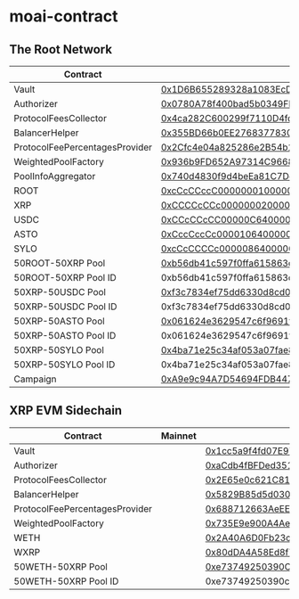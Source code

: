 # moai-contract

## The Root Network

| Contract                       | Mainnet                                                                                                                        | Porcini                                                                                                                         |
| ------------------------------ | ------------------------------------------------------------------------------------------------------------------------------ | ------------------------------------------------------------------------------------------------------------------------------- |
| Vault                          | [0x1D6B655289328a1083EcD70170692002dBED1aBD](https://rootscan.io/address/0x1D6B655289328a1083EcD70170692002dBED1aBD) | [0xc922770de79fc31Cce42DF3fa8234c864fA3FeaE](https://porcini.rootscan.io/address/0xc922770de79fc31Cce42DF3fa8234c864fA3FeaE) |
| Authorizer                     | [0x0780A78f400bad5b0349FF00D222aef8BB6BAb35](https://rootscan.io/address/0x0780A78f400bad5b0349FF00D222aef8BB6BAb35) | [0x69F1662b8066A613D0353491AEce341162c836D2](https://porcini.rootscan.io/address/0x69F1662b8066A613D0353491AEce341162c836D2) |
| ProtocolFeesCollector          | [0x4ca282C600299f7110D4fdF87F990f1050f27a5F](https://rootscan.io/address/0x4ca282C600299f7110D4fdF87F990f1050f27a5F) | [0xC277BB16DefdD93A20A131d91604Ed4f0813A2De](https://porcini.rootscan.io/address/0xC277BB16DefdD93A20A131d91604Ed4f0813A2De) |
| BalancerHelper                 | [0x355BD66b0EE2768377830dfD11178A74a0708368](https://rootscan.io/address/0x355BD66b0EE2768377830dfD11178A74a0708368) | [0x1FdF87fc18E4A39526d2518ea5E19cCB5BcC5479](https://porcini.rootscan.io/address/0x1FdF87fc18E4A39526d2518ea5E19cCB5BcC5479) |
| ProtocolFeePercentagesProvider | [0x2Cfc4e04a825286e2B54b1281De1D2AD43EB254F](https://rootscan.io/address/0x2Cfc4e04a825286e2B54b1281De1D2AD43EB254F) | [0xCf39Dd95da35064c0C62b2e5dcCC15e7ACBc4CEb](https://porcini.rootscan.io/address/0xCf39Dd95da35064c0C62b2e5dcCC15e7ACBc4CEb) |
| WeightedPoolFactory            | [0x936b9FD652A97314C96684195370E53A0c036ba1](https://rootscan.io/address/0x936b9FD652A97314C96684195370E53A0c036ba1) | [0x4598d12F50B6A7EA3340204FD1cEd19DA24c5d67](https://porcini.rootscan.io/address/0x4598d12F50B6A7EA3340204FD1cEd19DA24c5d67) |
| PoolInfoAggregator             | [0x740d4830f9d4beEa81C7Dc3F17C290fe38CC9C2C](https://rootscan.io/address/0x740d4830f9d4beEa81C7Dc3F17C290fe38CC9C2C) | [0x310EC778d24AF40Ce4F3d8d8e0c4cb12ABF56202](https://porcini.rootscan.io/address/0x310EC778d24AF40Ce4F3d8d8e0c4cb12ABF56202) |
| ROOT                           | [0xcCcCCccC00000001000000000000000000000000](https://rootscan.io/address/0xcCcCCccC00000001000000000000000000000000) | [0xcCcCCccC00000001000000000000000000000000](https://porcini.rootscan.io/address/0xcCcCCccC00000001000000000000000000000000) |
| XRP                            | [0xCCCCcCCc00000002000000000000000000000000](https://rootscan.io/address/0xCCCCcCCc00000002000000000000000000000000) | [0xCCCCcCCc00000002000000000000000000000000](https://porcini.rootscan.io/address/0xCCCCcCCc00000002000000000000000000000000) |
| USDC                           | [0xCCcCCcCC00000C64000000000000000000000000](https://rootscan.io/address/0xCCcCCcCC00000C64000000000000000000000000) | [0xcCcCCCCc00000864000000000000000000000000](https://porcini.rootscan.io/address/0xcCcCCCCc00000864000000000000000000000000) |
| ASTO                           | [0xCccCccCc00001064000000000000000000000000](https://rootscan.io/address/0xCccCccCc00001064000000000000000000000000) | [0xcCcCCccC00004464000000000000000000000000](https://porcini.rootscan.io/address/0xcCcCCccC00004464000000000000000000000000) |
| SYLO                           | [0xcCcCCCCc00000864000000000000000000000000](https://rootscan.io/address/0xcCcCCCCc00000864000000000000000000000000) | [0xCCcCCcCC00000C64000000000000000000000000](https://porcini.rootscan.io/address/0xCCcCCcCC00000C64000000000000000000000000) |
| 50ROOT-50XRP Pool              | [0xb56db41c597f0ffa615863da93612aa590171842](https://rootscan.io/address/0xb56db41c597f0ffa615863da93612aa590171842) | [0xad77a729f590aa35e7631a5d11b422d3198b6cb0](https://porcini.rootscan.io/address/0xad77a729f590aa35e7631a5d11b422d3198b6cb0) |
| 50ROOT-50XRP Pool ID           | 0xb56db41c597f0ffa615863da93612aa590171842000200000000000000000000                                                             | 0xad77a729f590aa35e7631a5d11b422d3198b6cb0000200000000000000000000                                                              |
| 50XRP-50USDC Pool              | [0xf3c7834ef75dd6330d8cd0b22435416382573fc0](https://rootscan.io/address/0xf3c7834ef75dd6330d8cd0b22435416382573fc0) | [0xa0e83a466468b0b6de5e685f91e0bdba3835d2a7](https://porcini.rootscan.io/address/0xa0e83a466468b0b6de5e685f91e0bdba3835d2a7) |
| 50XRP-50USDC Pool ID           | 0xf3c7834ef75dd6330d8cd0b22435416382573fc0000200000000000000000001                                                             | 0xa0e83a466468b0b6de5e685f91e0bdba3835d2a7000200000000000000000001                                                              |
| 50XRP-50ASTO Pool              | [0x061624e3629547c6f9691f5118d715a015f43b85](https://rootscan.io/address/0x061624e3629547c6f9691f5118d715a015f43b85) | [0xc6b5662ec4bb15cc630e0a6332ea529e0206a496](https://porcini.rootscan.io/address/0xc6b5662ec4bb15cc630e0a6332ea529e0206a496) |
| 50XRP-50ASTO Pool ID           | 0x061624e3629547c6f9691f5118d715a015f43b85000200000000000000000002                                                             | 0xc6b5662ec4bb15cc630e0a6332ea529e0206a496000200000000000000000002                                                              |
| 50XRP-50SYLO Pool              | [0x4ba71e25c34af053a07fae82103c2f52a5ece1a3](https://rootscan.io/address/0x4ba71e25c34af053a07fae82103c2f52a5ece1a3) | [0xc30b9fc093fc1a0153b01a9a42e1a86c2461a378](https://porcini.rootscan.io/address/0xc30b9fc093fc1a0153b01a9a42e1a86c2461a378) |
| 50XRP-50SYLO Pool ID           | 0x4ba71e25c34af053a07fae82103c2f52a5ece1a3000200000000000000000003                                                             | 0xc30b9fc093fc1a0153b01a9a42e1a86c2461a378000200000000000000000003                                                              |
| Campaign                       | [0xA9e9c94A7D54694FDB44739aD93D493e17a16d17](https://rootscan.io/address/0xA9e9c94A7D54694FDB44739aD93D493e17a16d17) | [0x20E0fa7A8a1C22De73601cd6731Bb59c13B04916](https://porcini.rootscan.io/address/0x20E0fa7A8a1C22De73601cd6731Bb59c13B04916) |

## XRP EVM Sidechain

| Contract                       | Mainnet | Devnet                                                                                                                          |
| ------------------------------ | ------- | ------------------------------------------------------------------------------------------------------------------------------- |
| Vault                          |         | [0x1cc5a9f4fd07E97e616F72D829d38c0A6aC5D623](https://evm-sidechain.xrpl.org/address/0x1cc5a9f4fd07E97e616F72D829d38c0A6aC5D623) |
| Authorizer                     |         | [0xaCdb4fBFDed35182dce7399d63f5bCD19ea06451](https://evm-sidechain.xrpl.org/address/0xaCdb4fBFDed35182dce7399d63f5bCD19ea06451) |
| ProtocolFeesCollector          |         | [0x2E65e0c621C819e6bd44147162B10Cfc77EED2af](https://evm-sidechain.xrpl.org/address/0x2E65e0c621C819e6bd44147162B10Cfc77EED2af) |
| BalancerHelper                 |         | [0x5829B85d5d0301DCEbD2D229Fe5103ee1fF933A3](https://evm-sidechain.xrpl.org/address/0x5829B85d5d0301DCEbD2D229Fe5103ee1fF933A3) |
| ProtocolFeePercentagesProvider |         | [0x688712663AeEE8503af1A1ce755F8e29257fEf60](https://evm-sidechain.xrpl.org/address/0x688712663AeEE8503af1A1ce755F8e29257fEf60) |
| WeightedPoolFactory            |         | [0x735E9e900A4Ae48Ff12e9fcC95E8791F4281C498](https://evm-sidechain.xrpl.org/address/0x735E9e900A4Ae48Ff12e9fcC95E8791F4281C498) |
| WETH                           |         | [0x2A40A6D0Fb23cf12F550BaFfd54fb82b07a21BDe](https://evm-sidechain.xrpl.org/address/0x2A40A6D0Fb23cf12F550BaFfd54fb82b07a21BDe) |
| WXRP                           |         | [0x80dDA4A58Ed8f7E8F992Bbf49efA54aAB618Ab26](https://evm-sidechain.xrpl.org/address/0x80dDA4A58Ed8f7E8F992Bbf49efA54aAB618Ab26) |
| 50WETH-50XRP Pool              |         | [0xe73749250390C51e029CfaB3d0488E08C183a671](https://evm-sidechain.xrpl.org/address/0xe73749250390C51e029CfaB3d0488E08C183a671) |
| 50WETH-50XRP Pool ID           |         | 0xe73749250390c51e029cfab3d0488e08c183a671000200000000000000000001                                                              |
